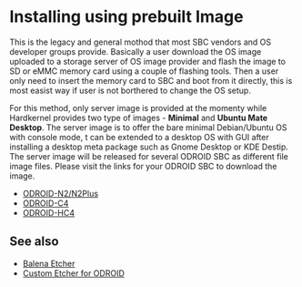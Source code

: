 # Installing using prebuilt Image

This is the legacy and general mothod that most SBC vendors and OS developer groups provide. Basically a user download the OS image uploaded to a storage server of OS image provider and flash the image to SD or eMMC memory card using a couple of flashing tools. Then a user only need to insert the memory card to SBC and boot from it directly, this is most easist way if user is not borthered to change the OS setup.

For this method, only server image is provided at the momenty while Hardkernel provides two type of images - **Minimal** and **Ubuntu Mate Desktop**. The server image is to offer the bare minimal Debian/Ubuntu OS with console mode, t can be extended to a desktop OS with GUI after installing a desktop meta package such as Gnome Desktop or KDE Destip. The server image will be released for several ODROID SBC as different file image files. Please visit the links for your ODROID SBC to download the image.

* [ODROID-N2/N2Plus](odroidn2/image.md)
* [ODROID-C4](odroidc4/image.md)
* [ODROID-HC4](odroidhc4/image.md)

## See also
* [Balena Etcher](https://www.balena.io/etcher/)
* [Custom Etcher for ODROID](https://forum.odroid.com/viewtopic.php?f=55&t=40411)
